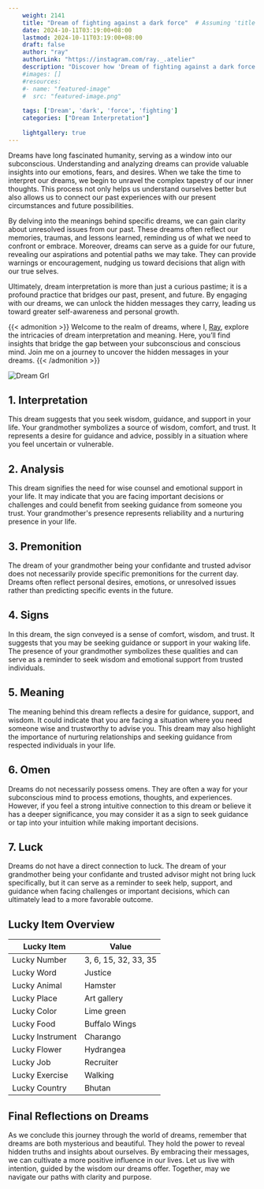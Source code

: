 ```yaml
---
    weight: 2141
    title: "Dream of fighting against a dark force"  # Assuming 'title' column exists
    date: 2024-10-11T03:19:00+08:00
    lastmod: 2024-10-11T03:19:00+08:00
    draft: false
    author: "ray"
    authorLink: "https://instagram.com/ray._.atelier"
    description: "Discover how 'Dream of fighting against a dark force' can interpret your future and uncover its significant meanings in your life."
    #images: []
    #resources:
    #- name: "featured-image"
    #  src: "featured-image.png"
    
    tags: ['Dream', 'dark', 'force', 'fighting']
    categories: ["Dream Interpretation"]
    
    lightgallery: true
---
```

    
Dreams have long fascinated humanity, serving as a window into our subconscious. Understanding and analyzing dreams can provide valuable insights into our emotions, fears, and desires. When we take the time to interpret our dreams, we begin to unravel the complex tapestry of our inner thoughts. This process not only helps us understand ourselves better but also allows us to connect our past experiences with our present circumstances and future possibilities.

By delving into the meanings behind specific dreams, we can gain clarity about unresolved issues from our past. These dreams often reflect our memories, traumas, and lessons learned, reminding us of what we need to confront or embrace. Moreover, dreams can serve as a guide for our future, revealing our aspirations and potential paths we may take. They can provide warnings or encouragement, nudging us toward decisions that align with our true selves.

Ultimately, dream interpretation is more than just a curious pastime; it is a profound practice that bridges our past, present, and future. By engaging with our dreams, we can unlock the hidden messages they carry, leading us toward greater self-awareness and personal growth.

{{< admonition >}}
Welcome to the realm of dreams, where I, [Ray](https://instagram.com/ray._.atelier), explore the intricacies of dream interpretation and meaning. Here, you’ll find insights that bridge the gap between your subconscious and conscious mind. Join me on a journey to uncover the hidden messages in your dreams.
{{< /admonition >}}

![Dream Grl](https://cdn.pixabay.com/photo/2017/11/02/03/35/gothic-2910057_1280.jpg "Dream Grl")

## 1. Interpretation
 This dream suggests that you seek wisdom, guidance, and support in your life. Your grandmother symbolizes a source of wisdom, comfort, and trust. It represents a desire for guidance and advice, possibly in a situation where you feel uncertain or vulnerable.

## 2. Analysis
 This dream signifies the need for wise counsel and emotional support in your life. It may indicate that you are facing important decisions or challenges and could benefit from seeking guidance from someone you trust. Your grandmother's presence represents reliability and a nurturing presence in your life.

## 3. Premonition
 The dream of your grandmother being your confidante and trusted advisor does not necessarily provide specific premonitions for the current day. Dreams often reflect personal desires, emotions, or unresolved issues rather than predicting specific events in the future.

## 4. Signs
 In this dream, the sign conveyed is a sense of comfort, wisdom, and trust. It suggests that you may be seeking guidance or support in your waking life. The presence of your grandmother symbolizes these qualities and can serve as a reminder to seek wisdom and emotional support from trusted individuals.

## 5. Meaning
 The meaning behind this dream reflects a desire for guidance, support, and wisdom. It could indicate that you are facing a situation where you need someone wise and trustworthy to advise you. This dream may also highlight the importance of nurturing relationships and seeking guidance from respected individuals in your life.

## 6. Omen
 Dreams do not necessarily possess omens. They are often a way for your subconscious mind to process emotions, thoughts, and experiences. However, if you feel a strong intuitive connection to this dream or believe it has a deeper significance, you may consider it as a sign to seek guidance or tap into your intuition while making important decisions.

## 7. Luck
 Dreams do not have a direct connection to luck. The dream of your grandmother being your confidante and trusted advisor might not bring luck specifically, but it can serve as a reminder to seek help, support, and guidance when facing challenges or important decisions, which can ultimately lead to a more favorable outcome.

## Lucky Item Overview
| Lucky Item          | Value              |
|---------------|--------------------|
| Lucky Number        | 3, 6, 15, 32, 33, 35  |
| Lucky Word          | Justice |
| Lucky Animal        | Hamster |
| Lucky Place         | Art gallery     |
| Lucky Color         | Lime green     |
| Lucky Food          | Buffalo Wings      |
| Lucky Instrument    | Charango |
| Lucky Flower        | Hydrangea    |
| Lucky Job           | Recruiter       |
| Lucky Exercise      | Walking  |
| Lucky Country       | Bhutan    |


##  Final Reflections on Dreams

As we conclude this journey through the world of dreams, remember that dreams are both mysterious and beautiful. They hold the power to reveal hidden truths and insights about ourselves. By embracing their messages, we can cultivate a more positive influence in our lives. Let us live with intention, guided by the wisdom our dreams offer. Together, may we navigate our paths with clarity and purpose.
